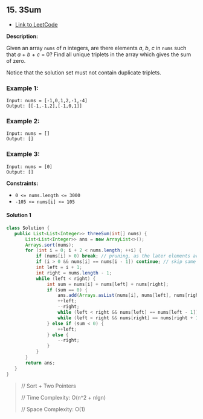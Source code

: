 ## 15. 3Sum

- [Link to LeetCode](https://leetcode.com/problems/3sum/)

**Description:**



Given an array `nums` of *n* integers, are there elements *a*, *b*, *c* in `nums` such that *a* + *b* + *c* = 0? Find all unique triplets in the array which gives the sum of zero.

Notice that the solution set must not contain duplicate triplets.



<!-- tabs:start -->

### **Example 1:**



```
Input: nums = [-1,0,1,2,-1,-4]
Output: [[-1,-1,2],[-1,0,1]]
```

### **Example 2:**

```
Input: nums = []
Output: []
```

### **Example 3:**

```
Input: nums = [0]
Output: []
```



<!-- tabs:end -->



**Constraints:**

- `0 <= nums.length <= 3000`
- `-105 <= nums[i] <= 105`



<!-- tabs:start -->

#### **Solution 1**



```java
class Solution {
   public List<List<Integer>> threeSum(int[] nums) {
       List<List<Integer>> ans = new ArrayList<>();
       Arrays.sort(nums);
       for (int i = 0; i + 2 < nums.length; ++i) {
           if (nums[i] > 0) break; // pruning, as the later elements are greater and cannot add to zero.
           if (i > 0 && nums[i] == nums[i - 1]) continue; // skip same result
           int left = i + 1;
           int right = nums.length - 1;
           while (left < right) {
               int sum = nums[i] + nums[left] + nums[right];
               if (sum == 0) {
                   ans.add(Arrays.asList(nums[i], nums[left], nums[right]));
                   ++left;
                   --right;
                   while (left < right && nums[left] == nums[left - 1]) ++left; // skip same result
                   while (left < right && nums[right] == nums[right + 1]) --right; // skip same result
               } else if (sum < 0) {
                   ++left;
               } else {
                   --right;
               }
           }
       }
       return ans;
   }
}
```



> // Sort + Two Pointers
>
> 
>
> // Time Complexity: O(n^2 + nlgn)
>
> 
>
> // Space Complexity: O(1)



<!-- tabs:end -->




